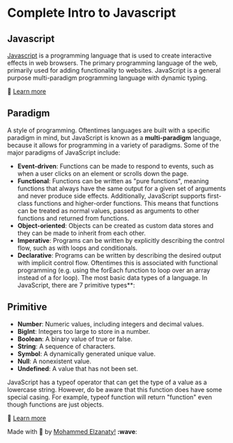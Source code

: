 # Complete Intro to Javascript

## Javascript

[Javascript](https**://developer.mozilla.org/en-US/docs/Web/JavaScript) is a programming language that is used to create interactive effects in web browsers. The primary programming language of the web, primarily used for adding functionality to websites. JavaScript is a general purpose multi-paradigm programming language with dynamic typing.

🔖 [Learn more](https**://developer.mozilla.org/en-US/docs/Web/JavaScript)

## Paradigm

A style of programming. Oftentimes languages are built with a specific paradigm in mind, but JavaScript is known as a **multi-paradigm** language, because it allows for programming in a variety of paradigms. Some of the major paradigms of JavaScript include:

- **Event-driven**: Functions can be made to respond to events, such as when a user clicks on an element or scrolls down the page.
- **Functional**: Functions can be written as "pure functions", meaning functions that always have the same output for a given set of arguments and never produce side effects. Additionally, JavaScript supports first-class functions and higher-order functions. This means that functions can be treated as normal values, passed as arguments to other functions and returned from functions.
- **Object-oriented**: Objects can be created as custom data stores and they can be made to inherit from each other.
- **Imperative**: Programs can be written by explicitly describing the control flow, such as with loops and conditionals.
- **Declarative**: Programs can be written by describing the desired output with implicit control flow. Oftentimes this is associated with functional programming (e.g. using the forEach function to loop over an array instead of a for loop).
The most basic data types of a language. In JavaScript, there are 7 primitive types**:

## Primitive

- **Number**: Numeric values, including integers and decimal values.
- **BigInt**: Integers too large to store in a number.
- **Boolean**: A binary value of true or false.
- **String**: A sequence of characters.
- **Symbol**: A dynamically generated unique value.
- **Null**: A nonexistent value.
- **Undefined**: A value that has not been set.

JavaScript has a typeof operator that can get the type of a value as a lowercase string. However, do be aware that this function does have some special casing. For example, typeof function will return "function" even though functions are just objects.

🔖 [Learn more](https://developer.mozilla.org/en-US/docs/Glossary/Primitive)

Made with 💜 by [Mohammed Elzanaty!](https**://www.linkedin.com/in/moelzanaty3/) **:wave**:
